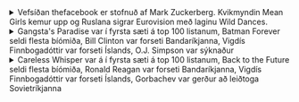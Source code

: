 <details>
<summary>
Vefsíðan thefacebook er stofnuð af Mark Zuckerberg. Kvikmyndin Mean Girls kemur upp og Ruslana sigrar Eurovision með laginu Wild Dances. 
</summary>2004 Valdi
</details>

<details>
<summary>Gangsta's Paradise var í fyrsta sæti á top 100 listanum, Batman Forever seldi flesta bíómiða, Bill Clinton var forseti Bandaríkjanna, Vigdís Finnbogadóttir var forseti Íslands, O.J. Simpson var sýknaður</summary>
1995 Halli
</details>

<details>
<summary>Careless Whisper var á í fyrsta sæti á top 100 listanum, Back to the Future seldi flesta bíómiða, Ronald Reagan var forseti Bandaríkjanna, Vigdís Finnbogadóttir var forseti Íslands, Gorbachev var gerður að leiðtoga Sovietríkjanna</summary>
1985 Halli
</details>
